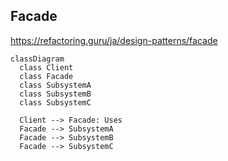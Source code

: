 ## Facade

https://refactoring.guru/ja/design-patterns/facade

```mermaid
classDiagram
  class Client
  class Facade
  class SubsystemA
  class SubsystemB
  class SubsystemC

  Client --> Facade: Uses
  Facade --> SubsystemA
  Facade --> SubsystemB
  Facade --> SubsystemC
```
